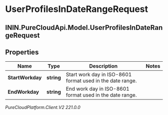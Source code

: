 # UserProfilesInDateRangeRequest

## ININ.PureCloudApi.Model.UserProfilesInDateRangeRequest

## Properties

|Name | Type | Description | Notes|
|------------ | ------------- | ------------- | -------------|
| **StartWorkday** | **string** | Start work day in ISO-8601 format used in the date range. | |
| **EndWorkday** | **string** | End work day in ISO-8601 format used in the date range. | |



_PureCloudPlatform.Client.V2 221.0.0_
